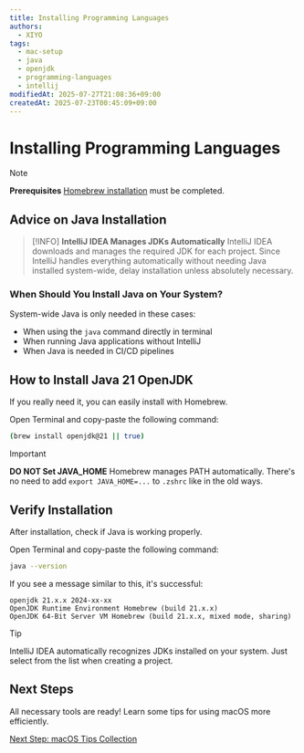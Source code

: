 ```yaml
---
title: Installing Programming Languages
authors:
  - XIYO
tags:
  - mac-setup
  - java
  - openjdk
  - programming-languages
  - intellij
modifiedAt: 2025-07-27T21:08:36+09:00
createdAt: 2025-07-23T00:45:09+09:00
---
```


# Installing Programming Languages

> [!NOTE]
> **Prerequisites**
> [Homebrew installation](macos-step00-homebrew-installation) must be completed.

## Advice on Java Installation

> [!INFO]
> **IntelliJ IDEA Manages JDKs Automatically**
> IntelliJ IDEA downloads and manages the required JDK for each project. Since IntelliJ handles everything automatically without needing Java installed system-wide, delay installation unless absolutely necessary.

### When Should You Install Java on Your System?

System-wide Java is only needed in these cases:

- When using the `java` command directly in terminal
- When running Java applications without IntelliJ
- When Java is needed in CI/CD pipelines

## How to Install Java 21 OpenJDK

If you really need it, you can easily install with Homebrew.

Open Terminal and copy-paste the following command:

```bash
(brew install openjdk@21 || true)
```

> [!IMPORTANT]
> **DO NOT Set JAVA_HOME**
> Homebrew manages PATH automatically. There's no need to add `export JAVA_HOME=...` to `.zshrc` like in the old ways.

## Verify Installation

After installation, check if Java is working properly.

Open Terminal and copy-paste the following command:

```bash
java --version
```

If you see a message similar to this, it's successful:

```text
openjdk 21.x.x 2024-xx-xx
OpenJDK Runtime Environment Homebrew (build 21.x.x)
OpenJDK 64-Bit Server VM Homebrew (build 21.x.x, mixed mode, sharing)
```

> [!TIP]
> IntelliJ IDEA automatically recognizes JDKs installed on your system. Just select from the list when creating a project.

## Next Steps

All necessary tools are ready! Learn some tips for using macOS more efficiently.

[Next Step: macOS Tips Collection](macos-step04-advanced-configurations)
